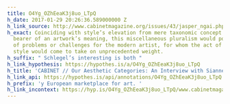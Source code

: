 ```yaml
---
title: O4Yg_OZhEeaK3j8uo_LTpQ
h_date: 2017-01-29 20:26:36.589000000 Z
h_link_source: http://www.cabinetmagazine.org/issues/43/jasper_ngai.php
h_exact: Coinciding with style’s elevation from mere taxonomic concept into primary
  bearer of an artwork’s meaning, this miscellaneous pluralism would pose a new set
  of problems or challenges for the modern artist, for whom the act of choosing a
  style would come to take on unprecedented weight.
h_suffix: " Schlegel’s interesting is both "
h_link_hypothesis: https://hypothes.is/a/O4Yg_OZhEeaK3j8uo_LTpQ
h_title: 'CABINET // Our Aesthetic Categories: An Interview with Sianne Ngai'
h_link_api: https://hypothes.is/api/annotations/O4Yg_OZhEeaK3j8uo_LTpQ
h_prefix: 'y European marketplace for art. '
h_link_incontext: https://hyp.is/O4Yg_OZhEeaK3j8uo_LTpQ/www.cabinetmagazine.org/issues/43/jasper_ngai.php
---
```



